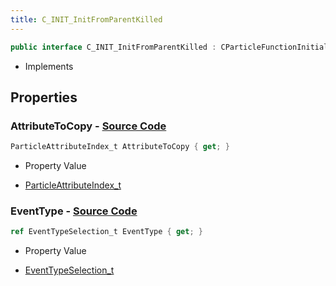 ```yaml
---
title: C_INIT_InitFromParentKilled
---
```


```csharp
public interface C_INIT_InitFromParentKilled : CParticleFunctionInitializer, CParticleFunction, ISchemaClass<CParticleFunction>, ISchemaClass<CParticleFunctionInitializer>, ISchemaClass<C_INIT_InitFromParentKilled>, ISchemaField, ISchemaClass, INativeHandle
```

- Implements

## Properties

### **AttributeToCopy** - [Source Code](https://github.com/swiftly-solution/swiftlys2/blob/main/managed/src/SwiftlyS2.Generated/Schemas/Interfaces/C_INIT_InitFromParentKilled.cs#L16)

```csharp
ParticleAttributeIndex_t AttributeToCopy { get; }
```

- Property Value

- [ParticleAttributeIndex_t](/docs/api/shared/schemadefinitions/particleattributeindex_t)

### **EventType** - [Source Code](https://github.com/swiftly-solution/swiftlys2/blob/main/managed/src/SwiftlyS2.Generated/Schemas/Interfaces/C_INIT_InitFromParentKilled.cs#L18)

```csharp
ref EventTypeSelection_t EventType { get; }
```

- Property Value

- [EventTypeSelection_t](/docs/api/shared/schemadefinitions/eventtypeselection_t)

